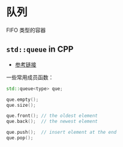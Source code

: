 
# 队列

FIFO 类型的容器

## `std::queue` in CPP

- [参考链接](https://cplusplus.com/reference/queue/)

一些常用成员函数：

```cpp
std::queue<type> que;

que.empty();
que.size();

que.front(); // the oldest element
que.back();  // the newest element

que.push();  // insert element at the end
que.pop();
```



